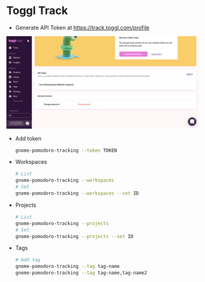 # Toggl Track

* Generate  API Token at https://track.toggl.com/profile

![](img/toggl-token.png)

* Add token

  ```bash
  gnome-pomodoro-tracking --token TOKEN
  ```

* Workspaces

  ```bash
  # List
  gnome-pomodoro-tracking --workspaces
  # Set 
  gnome-pomodoro-tracking --workspaces --set ID
  ```

* Projects

  ```bash
  # List 
  gnome-pomodoro-tracking --projects
  # Set 
  gnome-pomodoro-tracking --projects --set ID
  ```

* Tags

  ```bash
  # Add tag
  gnome-pomodoro-tracking --tag tag-name
  gnome-pomodoro-tracking --tag tag-name,tag-name2
  ```

  
